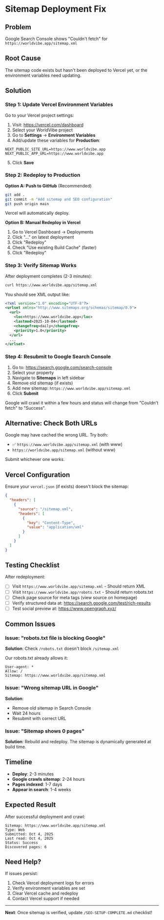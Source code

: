 # Sitemap Deployment Fix

## Problem
Google Search Console shows "Couldn't fetch" for `https://worldvibe.app/sitemap.xml`

## Root Cause
The sitemap code exists but hasn't been deployed to Vercel yet, or the environment variables need updating.

## Solution

### Step 1: Update Vercel Environment Variables

Go to your Vercel project settings:
1. Visit: https://vercel.com/dashboard
2. Select your WorldVibe project
3. Go to **Settings** → **Environment Variables**
4. Add/update these variables for **Production**:

```
NEXT_PUBLIC_SITE_URL=https://www.worldvibe.app
NEXT_PUBLIC_APP_URL=https://www.worldvibe.app
```

5. Click **Save**

### Step 2: Redeploy to Production

**Option A: Push to GitHub** (Recommended)
```bash
git add .
git commit -m "Add sitemap and SEO configuration"
git push origin main
```

Vercel will automatically deploy.

**Option B: Manual Redeploy in Vercel**
1. Go to Vercel Dashboard → Deployments
2. Click "..." on latest deployment
3. Click "Redeploy"
4. Check "Use existing Build Cache" (faster)
5. Click "Redeploy"

### Step 3: Verify Sitemap Works

After deployment completes (2-3 minutes):

```bash
curl https://www.worldvibe.app/sitemap.xml
```

You should see XML output like:
```xml
<?xml version="1.0" encoding="UTF-8"?>
<urlset xmlns="http://www.sitemaps.org/schemas/sitemap/0.9">
  <url>
    <loc>https://www.worldvibe.app</loc>
    <lastmod>2025-10-04</lastmod>
    <changefreq>daily</changefreq>
    <priority>1.0</priority>
  </url>
  ...
</urlset>
```

### Step 4: Resubmit to Google Search Console

1. Go to: https://search.google.com/search-console
2. Select your property
3. Navigate to **Sitemaps** in left sidebar
4. Remove old sitemap (if exists)
5. Add new sitemap: `https://www.worldvibe.app/sitemap.xml`
6. Click **Submit**

Google will crawl it within a few hours and status will change from "Couldn't fetch" to "Success".

## Alternative: Check Both URLs

Google may have cached the wrong URL. Try both:
- ✅ `https://www.worldvibe.app/sitemap.xml` (with www)
- `https://worldvibe.app/sitemap.xml` (without www)

Submit whichever one works.

## Vercel Configuration

Ensure your `vercel.json` (if exists) doesn't block the sitemap:

```json
{
  "headers": [
    {
      "source": "/sitemap.xml",
      "headers": [
        {
          "key": "Content-Type",
          "value": "application/xml"
        }
      ]
    }
  ]
}
```

## Testing Checklist

After redeployment:

- [ ] Visit `https://www.worldvibe.app/sitemap.xml` - Should return XML
- [ ] Visit `https://www.worldvibe.app/robots.txt` - Should return robots.txt
- [ ] Check page source for meta tags (view source on homepage)
- [ ] Verify structured data at: https://search.google.com/test/rich-results
- [ ] Test social preview at: https://www.opengraph.xyz/

## Common Issues

### Issue: "robots.txt file is blocking Google"
**Solution**: Check `/robots.txt` doesn't block `/sitemap.xml`

Our robots.txt already allows it:
```
User-agent: *
Allow: /
Sitemap: https://www.worldvibe.app/sitemap.xml
```

### Issue: "Wrong sitemap URL in Google"
**Solution**:
- Remove old sitemap in Search Console
- Wait 24 hours
- Resubmit with correct URL

### Issue: "Sitemap shows 0 pages"
**Solution**: Rebuild and redeploy. The sitemap is dynamically generated at build time.

## Timeline

- **Deploy**: 2-3 minutes
- **Google crawls sitemap**: 2-24 hours
- **Pages indexed**: 1-7 days
- **Appear in search**: 1-4 weeks

## Expected Result

After successful deployment and crawl:

```
Sitemap: https://www.worldvibe.app/sitemap.xml
Type: Web
Submitted: Oct 4, 2025
Last read: Oct 4, 2025
Status: Success
Discovered pages: 6
```

## Need Help?

If issues persist:
1. Check Vercel deployment logs for errors
2. Verify environment variables are set
3. Clear Vercel cache and redeploy
4. Contact Vercel support if needed

---

**Next**: Once sitemap is verified, update `/SEO-SETUP-COMPLETE.md` checklist!
